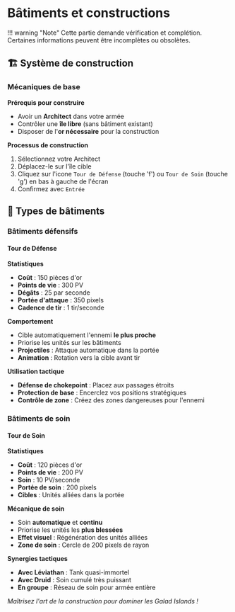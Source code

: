 # Bâtiments et constructions

!!! warning "Note"
    Cette partie demande vérification et complétion. Certaines informations peuvent être incomplètes ou obsolètes.

## 🏗️ Système de construction

### Mécaniques de base

**Prérequis pour construire**

- Avoir un **Architect** dans votre armée
- Contrôler une **île libre** (sans bâtiment existant)
- Disposer de l'**or nécessaire** pour la construction

**Processus de construction**

1. Sélectionnez votre Architect
2. Déplacez-le sur l'île cible
4. Cliquez sur l'icone `Tour de Défense` (touche 'f') ou `Tour de Soin` (touche 'g') en bas à gauche de l'écran
6. Confirmez avec `Entrée`

## 🏰 Types de bâtiments

### Bâtiments défensifs

#### Tour de Défense

**Statistiques**

- **Coût** : 150 pièces d'or
- **Points de vie** : 300 PV
- **Dégâts** : 25 par seconde
- **Portée d'attaque** : 350 pixels
- **Cadence de tir** : 1 tir/seconde

**Comportement**

- Cible automatiquement l'ennemi **le plus proche**
- Priorise les unités sur les bâtiments
- **Projectiles** : Attaque automatique dans la portée
- **Animation** : Rotation vers la cible avant tir

**Utilisation tactique**

- **Défense de chokepoint** : Placez aux passages étroits
- **Protection de base** : Encerclez vos positions stratégiques
- **Contrôle de zone** : Créez des zones dangereuses pour l'ennemi

### Bâtiments de soin

#### Tour de Soin

**Statistiques**

- **Coût** : 120 pièces d'or
- **Points de vie** : 200 PV
- **Soin** : 10 PV/seconde
- **Portée de soin** : 200 pixels
- **Cibles** : Unités alliées dans la portée

**Mécanique de soin**

- Soin **automatique** et **continu**
- Priorise les unités les **plus blessées**
- **Effet visuel** : Régénération des unités alliées
- **Zone de soin** : Cercle de 200 pixels de rayon

**Synergies tactiques**

- **Avec Léviathan** : Tank quasi-immortel
- **Avec Druid** : Soin cumulé très puissant
- **En groupe** : Réseau de soin pour armée entière


*Maîtrisez l'art de la construction pour dominer les Galad Islands !*
